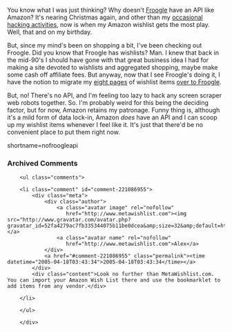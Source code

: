 You know what I was just thinking?  Why doesn't [Froogle](http://froogle.google.com/) have an API like Amazon?  It's nearing Christmas again, and other than my [occasional hacking activities](http://www.decafbad.com/blog/2004/06/16/wishofthemonthclub1), now is when my Amazon wishlist gets the most play.  Well, that and on my birthday.

But, since my mind's been on shopping a bit, I've been checking out Froogle.  Did you know that Froogle has wishlists?  Man.  I knew that back in the mid-90's I should have gone with that great business idea I had for making a site devoted to wishlists and aggregated shopping, maybe make some cash off affiliate fees.  But anyway, now that I see Froogle's doing it, I have the notion to migrate my [eight pages](http://www.amazon.com/gp/registry/registry.html/103-2224698-6674213?%5Fencoding=UTF8&#38;id=1QWYI6P2JF3Q5) of wishlist items [over to Froogle](http://froogle.google.com/shoppinglist?action=FindOthersWishList&#38;email=l.m.orchard%40gmail.com&#38;Find=Find).

But, no!  There's no API, and I'm feeling too lazy to hack any screen scraper web robots together.  So.  I'm probably weird for this being the deciding factor, but for now, Amazon retains my patronage.  Funny thing is, although it's a mild form of data lock-in, Amazon *does* have an API and I can scoop up my wishlist items whenever I feel like it.  It's just that there'd be no convenient place to put them right now.
<!--more-->
shortname=nofroogleapi

<div id="comments" class="comments archived-comments">
            <h3>Archived Comments</h3>
            
        <ul class="comments">
            
        <li class="comment" id="comment-221086955">
            <div class="meta">
                <div class="author">
                    <a class="avatar image" rel="nofollow" 
                       href="http://www.metawishlist.com"><img src="http://www.gravatar.com/avatar.php?gravatar_id=52fa4279ac7fb335344075b11be0dcea&amp;size=32&amp;default=http://mediacdn.disqus.com/1320279820/images/noavatar32.png"/></a>
                    <a class="avatar name" rel="nofollow" 
                       href="http://www.metawishlist.com">Alex</a>
                </div>
                <a href="#comment-221086955" class="permalink"><time datetime="2005-04-18T03:43:34">2005-04-18T03:43:34</time></a>
            </div>
            <div class="content">Look no further than MetaWishlist.com. You can import your Amazon Wish List there and use the bookmarklet to add items from any vendor.</div>
            
        </li>
    
        </ul>
    
        </div>
    